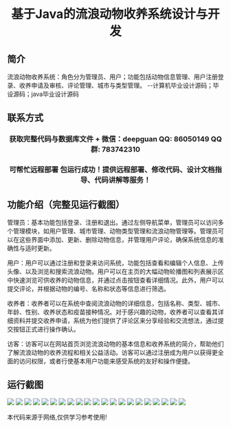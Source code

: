 <p><h1 align="center">基于Java的流浪动物收养系统设计与开发</h1></p>

## 简介
流浪动物收养系统：角色分为管理员、用户；功能包括动物信息管理、用户注册登录、收养申请及审核、评论管理、城市与类型管理。    --计算机毕业设计源码；毕设源码；java毕业设计源码


## 联系方式
<p><h3 align="center">获取完整代码与数据库文件 + 微信：deepguan QQ: 86050149 QQ群: 783742310</h3></p>
<p><h3 align="center">可帮忙远程部署 包运行成功！提供远程部署、修改代码、设计文档指导、代码讲解等服务！</h3></p>

## 功能介绍（完整见运行截图）
管理员：基本功能包括登录、注册和退出。通过左侧导航菜单，管理员可以访问多个管理模块，如用户管理、城市管理、动物类型管理和流浪动物管理等。管理员可以在这些界面中添加、更新、删除动物信息，并管理用户评论，确保系统信息的准确性与适时更新。

用户：用户可以通过注册和登录来访问系统，功能包括查看和编辑个人信息、上传头像、以及浏览和搜索流浪动物。用户可以在主页的大幅动物轮播图和列表展示区中快速浏览可供收养的动物信息，并通过点击按钮查看详细情况。此外，用户可以提交评论，并根据动物的编号、名称和状态等信息进行筛选。

收养者：收养者可以在系统中查阅流浪动物的详细信息，包括名称、类型、城市、年龄、性别、收养状态和疫苗接种情况。对于感兴趣的动物，收养者可以查看其详细资料并提交收养申请，系统为他们提供了评论区来分享经验和交流想法，通过提交按钮正式进行操作确认。

访客：访客可以在网站首页浏览流浪动物的基本信息和收养系统的简介，帮助他们了解流浪动物的收养流程和相关公益活动。访客可以通过注册成为用户以获得更全面的访问权限，或者行使基本用户功能来感受系统的友好和操作便捷。


## 运行截图
![](img/001.jpg)
![](img/002.jpg)
![](img/003.jpg)
![](img/004.jpg)
![](img/005.jpg)
![](img/006.jpg)
![](img/007.jpg)
![](img/008.jpg)
![](img/009.jpg)
![](img/010.jpg)
![](img/011.jpg)
![](img/012.jpg)
![](img/013.jpg)
![](img/014.jpg)
![](img/015.jpg)
![](img/016.jpg)
![](img/017.jpg)
![](img/018.jpg)
![](img/019.jpg)
![](img/020.jpg)
![](img/021.jpg)

<p>本代码来源于网络,仅供学习参考使用!</p>
